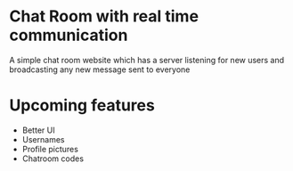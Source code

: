 # Chat Room with real time communication

A simple chat room website which has a server listening for new users and broadcasting any new message sent to everyone

# Upcoming features

- Better UI
- Usernames
- Profile pictures
- Chatroom codes
